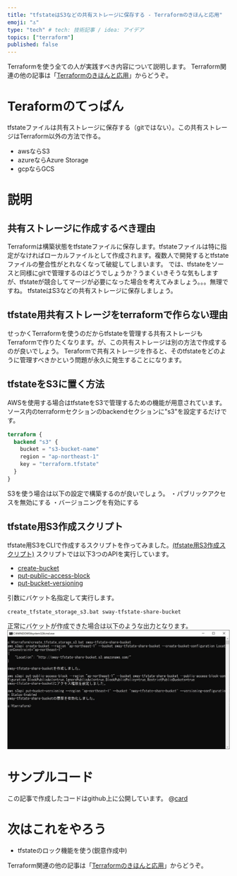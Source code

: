 ```yaml
---
title: "tfstateはS3などの共有ストレージに保存する - Terraformのきほんと応用"
emoji: "⚓"
type: "tech" # tech: 技術記事 / idea: アイデア
topics: ["terraform"]
published: false
---
```

Terraformを使う全ての人が実践すべき内容について説明します。
Terraform関連の他の記事は「[Terraformのきほんと応用](https://zenn.dev/sway/articles/terraform_index_list)」からどうぞ。

# Teraformのてっぱん
tfstateファイルは共有ストレージに保存する（gitではない）。この共有ストレージはTerraform以外の方法で作る。
- awsならS3
- azureならAzure Storage
- gcpならGCS

# 説明

## 共有ストレージに作成するべき理由
Terraformは構築状態をtfstateファイルに保存します。tfstateファイルは特に指定がなければローカルファイルとして作成されます。複数人で開発するとtfstateファイルの整合性がとれなくなって破綻してしまいます。
では、tfstateをソースと同様にgitで管理するのはどうでしょうか？うまくいきそうな気もしますが、tfstateが競合してマージが必要になった場合を考えてみましょう。。。無理ですね。
tfstateはS3などの共有ストレージに保存しましょう。

## tfstate用共有ストレージをterraformで作らない理由
せっかくTerraformを使うのだからtfstateを管理する共有ストレージもTerraformで作りたくなります。が、この共有ストレージは別の方法で作成するのが良いでしょう。
Teraformで共有ストレージを作ると、そのtfstateをどのように管理すべきかという問題が永久に発生することになります。

## tfstateをS3に置く方法
AWSを使用する場合はtfstateをS3で管理するための機能が用意されています。
ソース内のterraformセクションのbackendセクションに"s3"を設定するだけです。
```hcl:main.tf
terraform {
  backend "s3" {
    bucket = "s3-bucket-name"
    region = "ap-northeast-1"
    key = "terraform.tfstate"
  }
}
```
S3を使う場合は以下の設定で構築するのが良いでしょう。
・パブリックアクセスを無効にする
・バージョニングを有効にする

## tfstate用S3作成スクリプト
tfstate用S3をCLIで作成するスクリプトを作ってみました。[(tfstate用S3作成スクリプト)](https://github.com/sway11466/zenn/tree/main/sample_codes/terraform_staple_sharestate/create_tfstate_storage_s3.bat)
スクリプトでは以下3つのAPIを実行しています。
- [create-bucket](https://awscli.amazonaws.com/v2/documentation/api/latest/reference/s3api/create-bucket.html)
- [put-public-access-block](https://awscli.amazonaws.com/v2/documentation/api/latest/reference/s3api/put-public-access-block.html)
- [put-bucket-versioning](https://awscli.amazonaws.com/v2/documentation/api/latest/reference/s3api/put-bucket-versioning.html)

引数にバケット名指定して実行します。
```cmd:
create_tfstate_storage_s3.bat sway-tfstate-share-bucket
```
正常にバケットが作成できた場合は以下のような出力となります。
![version error exsample](/images/terraform_staple_sharestate/terraform_staple_sharestate_desc_01.jpg)

# サンプルコード
この記事で作成したコードはgithub上に公開しています。
@[card](https://github.com/sway11466/zenn/tree/main/sample_codes/terraform_staple_sharestate)

# 次はこれをやろう
- tfstateのロック機能を使う(鋭意作成中)

Terraform関連の他の記事は「[Terraformのきほんと応用](https://zenn.dev/sway/articles/terraform_index_list)」からどうぞ。
